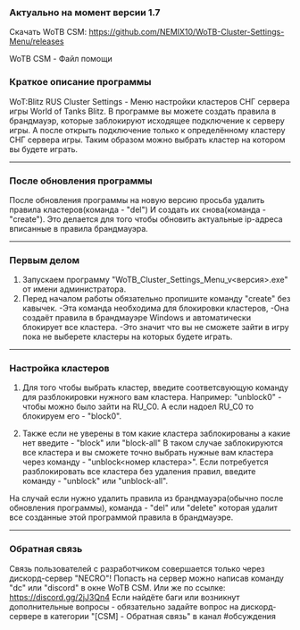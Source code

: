 ### Актуально на момент версии 1.7

Скачать WoTB CSM: https://github.com/NEMIX10/WoTB-Cluster-Settings-Menu/releases

WoTB CSM - Файл помощи

### Краткое описание программы
WoT:Blitz RUS Cluster Settings - Меню настройки кластеров СНГ сервера игры World of Tanks Blitz.
В программе вы можете создать правила в брандмауэр, которые заблокируют исходящее подключение к серверу игры.
А после открыть подключение только к определённому кластеру СНГ сервера игры.
Таким образом можно выбрать кластер на котором вы будете играть.

---------------------------------------------------------------------------------------------------------------

### После обновления программы
После обновления программы на новую версию просьба удалить правила клаcтеров(команда - "del")
И создать их снова(команда - "create").
Это делается для того чтобы обновить актуальные ip-адреса вписанные в правила брандмауэра.

---------------------------------------------------------------------------------------------------------------

### Первым делом
1) Запускаем программу "WoTB_Cluster_Settings_Menu_v<версия>.exe" от имени администратора.
2) Перед началом работы обязательно пропишите команду "create" без кавычек.
-Эта команда необходима для блокировки кластеров,
-Она создаёт правила в брандмауэре Windows и автоматически блокирует все кластера.
-Это значит что вы не сможете зайти в игру пока не выберете кластеры на которых будете играть.

---------------------------------------------------------------------------------------------------------------

### Настройка кластеров
1) Для того чтобы выбрать кластер, введите соответсвующую команду для разблокировки нужного вам кластера.
Например: "unblock0" - чтобы можно было зайти на RU_C0.
А если надоел RU_C0 то блокируем его - "block0".

2) Также если не уверены в том какие кластера заблокированы а какие нет введите - "block" или "block-all"
В таком случае заблокируются все кластера и вы сможете точно выбрать нужные вам кластера через команду - 
"unblock<номер кластера>".
Если потребуется разблокировать все кластера без удаления правил, введите команду - "unblock" или "unblock-all".

На случай если нужно удалить правила из брандмауэра(обычно после обновления программы), команда - "del" или "delete"
которая удалит все созданные этой программой правила в брандмауэре.

---------------------------------------------------------------------------------------------------------------

### Обратная связь
Связь пользователей с разработчиком совершается только через дискорд-сервер "NECRO"! 
Попасть на сервер можно написав команду "dc" или "discord" в окне WoTB CSM. Или же по ссылке: https://discord.gg/2jJ3Qn4
Если найдёте баги или возникнут дополнительные вопросы - обязательно задайте вопрос на дискорд-сервере в категории "[CSM] - Обратная связь" в канал #обсуждения
